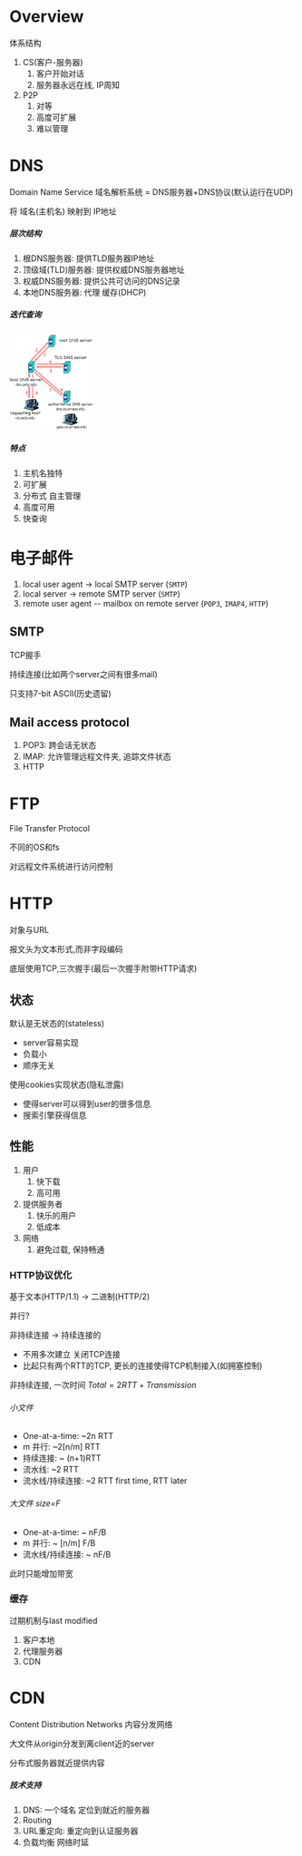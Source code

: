 # Overview

体系结构

1. CS(客户-服务器)
   1. 客户开始对话
   2. 服务器永远在线, IP周知
2. P2P
   1. 对等
   2. 高度可扩展
   3. 难以管理



# DNS

Domain Name Service 域名解析系统 = DNS服务器+DNS协议(默认运行在UDP)

将 域名(主机名) 映射到 IP地址

##### 层次结构

1. 根DNS服务器: 提供TLD服务器IP地址
2. 顶级域(TLD)服务器: 提供权威DNS服务器地址
3. 权威DNS服务器: 提供公共可访问的DNS记录
4. 本地DNS服务器: 代理 缓存(DHCP)

##### 迭代查询

<img src="https://raw.githubusercontent.com/bsnmldb/tuchuang/main/img/202306072049537.png" alt="image-20230607204917742" style="zoom: 25%;" />

##### 特点

1. 主机名独特
2. 可扩展
3. 分布式 自主管理
4. 高度可用
5. 快查询

# 电子邮件

1. local user agent -> local SMTP server (`SMTP`)
2. local server -> remote SMTP server (`SMTP`)
3. remote user agent -- mailbox on remote server (`POP3`, `IMAP4`, `HTTP`)

## SMTP

TCP握手

持续连接(比如两个server之间有很多mail)

只支持7-bit ASCII(历史遗留)

## Mail access protocol

1. POP3: 跨会话无状态
2. IMAP: 允许管理远程文件夹, 追踪文件状态
3. HTTP

# FTP

File Transfer Protocol

不同的OS和fs

对远程文件系统进行访问控制

# HTTP

对象与URL

报文头为文本形式,而非字段编码

底层使用TCP,三次握手(最后一次握手附带HTTP请求)

## 状态

默认是无状态的(stateless)

+ server容易实现
+ 负载小
+ 顺序无关

使用cookies实现状态(隐私泄露)

+ 使得server可以得到user的很多信息
+ 搜索引擎获得信息

## 性能

1. 用户
   1. 快下载
   2. 高可用
2. 提供服务者
   1. 快乐的用户
   2. 低成本
3. 网络
   1. 避免过载, 保持畅通

### HTTP协议优化

基于文本(HTTP/1.1) -> 二进制(HTTP/2)

并行?

非持续连接 -> 持续连接的

+ 不用多次建立 关闭TCP连接
+ 比起只有两个RTT的TCP, 更长的连接使得TCP机制接入(如拥塞控制)

非持续连接, 一次时间 $Total=2RTT+Transmission$

###### 小文件

+ One-at-a-time: ~2n RTT
+ m 并行: ~2[n/m] RTT
+ 持续连接: ~ (n+1)RTT
+ 流水线: ~2 RTT
+ 流水线/持续连接: ~2 RTT first time, RTT later

###### 大文件 size=F

+ One-at-a-time: ~ nF/B
+ m 并行: ~ [n/m] F/B
+ 流水线/持续连接: ~ nF/B

此时只能增加带宽

### 缓存

过期机制与last modified

1. 客户本地
2. 代理服务器
3. CDN

# CDN

Content Distribution Networks 内容分发网络

大文件从origin分发到离client近的server

分布式服务器就近提供内容

##### 技术支持

1. DNS: 一个域名 定位到就近的服务器
2. Routing
3. URL重定向: 重定向到认证服务器
4. 负载均衡 网络时延